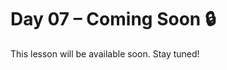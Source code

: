 # Day 07 – Coming Soon 🔒

This lesson will be available soon. Stay tuned!

<!-- If you're contributing, add diagrams to: ../assets/day07.png -->
